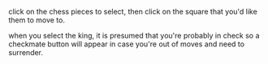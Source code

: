 click on the chess pieces to select, then click on the square that you'd like them to move to.

when you select the king, it is presumed that you're probably in check so a checkmate button will appear
in case you're out of moves and need to surrender.